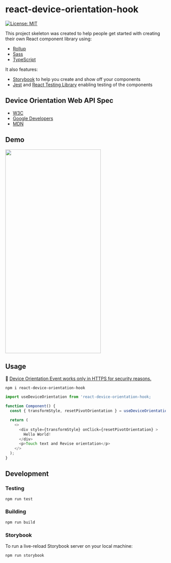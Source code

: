 # react-device-orientation-hook

[![License: MIT](https://img.shields.io/badge/License-MIT-green.svg)](https://opensource.org/licenses/MIT)

This project skeleton was created to help people get started with creating their own React component library using:

- [Rollup](https://github.com/rollup/rollup)
- [Sass](https://sass-lang.com/)
- [TypeScript](https://www.typescriptlang.org/)

It also features:

- [Storybook](https://storybook.js.org/) to help you create and show off your components
- [Jest](https://jestjs.io/) and [React Testing Library](https://github.com/testing-library/react-testing-library) enabling testing of the components

## Device Orientation Web API Spec
- [W3C](https://www.w3.org/TR/orientation-event/)
- [Google Developers](https://developers.google.com/web/fundamentals/native-hardware/device-orientation)
- [MDN](https://developer.mozilla.org/en-US/docs/Web/API/Window/deviceorientation_event)

## Demo

<img src="https://user-images.githubusercontent.com/22005861/123515869-3d9c5b00-d6d4-11eb-8404-b1d148e7f365.gif" width="300" height="640" />


## Usage
📌  [Device Orientation Event works only in HTTPS for security reasons.](https://w3c.github.io/deviceorientation/#security-and-privacy)

```
npm i react-device-orientation-hook
```

```typescript
import useDeviceOrientation from 'react-device-orientation-hook;

function Component() {
  const { transformStyle, resetPivotOrientation } = useDeviceOrientation();

  return (
    <>
      <div style={transformStyle} onClick={resetPivotOrientation} >
        Hello World!
      </div>
      <p>Touch text and Revise orientation</p>
    </>
  );
}
```

## Development

### Testing

```
npm run test
```

### Building

```
npm run build
```

### Storybook

To run a live-reload Storybook server on your local machine:

```
npm run storybook
```
